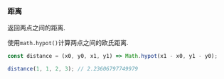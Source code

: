 ### 距离

返回两点之间的距离. 

使用`math.hypot()`计算两点之间的欧氏距离. 

```js
const distance = (x0, y0, x1, y1) => Math.hypot(x1 - x0, y1 - y0);
```

```js
distance(1, 1, 2, 3); // 2.23606797749979
```